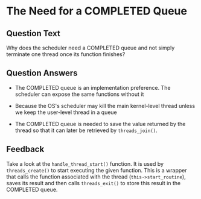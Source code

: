 # The Need for a COMPLETED Queue

## Question Text

Why does the scheduler need a COMPLETED queue and not simply terminate one thread once its function finishes?

## Question Answers

- The COMPLETED queue is an implementation preference.
The scheduler can expose the same functions without it

- Because the OS's scheduler may kill the main kernel-level thread unless we keep the user-level thread in a queue

+ The COMPLETED queue is needed to save the value returned by the thread so that it can later be retrieved by `threads_join()`.

## Feedback

Take a look at the `handle_thread_start()` function.
It is used by `threads_create()` to start executing the given function.
This is a wrapper that calls the function associated with the thread (`this->start_routine`), saves its result and then calls `threads_exit()`
to store this result in the COMPLETED queue.
